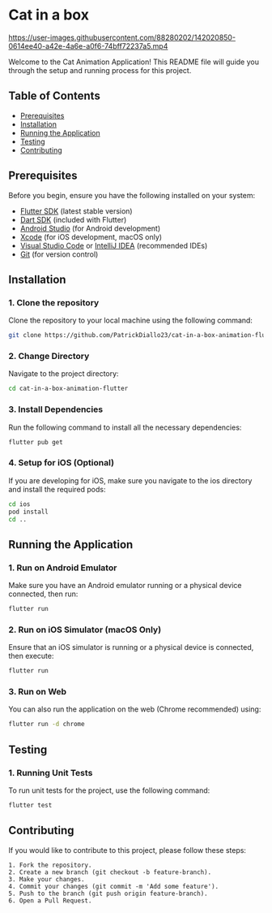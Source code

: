# Cat in a box



https://user-images.githubusercontent.com/88280202/142020850-0614ee40-a42e-4a6e-a0f6-74bff72237a5.mp4

Welcome to the Cat Animation Application! This README file will guide you through the setup and running process for this project.

## Table of Contents

- [Prerequisites](#prerequisites)
- [Installation](#installation)
- [Running the Application](#running-the-application)
- [Testing](#testing)
- [Contributing](#contributing)

## Prerequisites

Before you begin, ensure you have the following installed on your system:

- [Flutter SDK](https://flutter.dev/docs/get-started/install) (latest stable version)
- [Dart SDK](https://dart.dev/get-dart) (included with Flutter)
- [Android Studio](https://developer.android.com/studio) (for Android development)
- [Xcode](https://developer.apple.com/xcode/) (for iOS development, macOS only)
- [Visual Studio Code](https://code.visualstudio.com/) or [IntelliJ IDEA](https://www.jetbrains.com/idea/) (recommended IDEs)
- [Git](https://git-scm.com/) (for version control)

## Installation

### 1. Clone the repository

Clone the repository to your local machine using the following command:

```bash
git clone https://github.com/PatrickDiallo23/cat-in-a-box-animation-flutter.git
```

### 2. Change Directory

Navigate to the project directory:

```bash
cd cat-in-a-box-animation-flutter
```
### 3. Install Dependencies

Run the following command to install all the necessary dependencies:

```bash
flutter pub get
```
### 4. Setup for iOS (Optional)

If you are developing for iOS, make sure you navigate to the ios directory and install the required pods:

```bash
cd ios
pod install
cd ..
```
## Running the Application

### 1. Run on Android Emulator
Make sure you have an Android emulator running or a physical device connected, then run:

```bash
flutter run
```

### 2. Run on iOS Simulator (macOS Only)
Ensure that an iOS simulator is running or a physical device is connected, then execute:

```bash
flutter run
```

### 3. Run on Web
You can also run the application on the web (Chrome recommended) using:

```bash
flutter run -d chrome
```

## Testing

### 1. Running Unit Tests
To run unit tests for the project, use the following command:

```bash
flutter test
```

## Contributing
If you would like to contribute to this project, please follow these steps:

```
1. Fork the repository.
2. Create a new branch (git checkout -b feature-branch).
3. Make your changes.
4. Commit your changes (git commit -m 'Add some feature').
5. Push to the branch (git push origin feature-branch).
6. Open a Pull Request.
```
